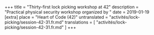 +++
title = "Thirty-first lock picking workshop at 42"
description = "Practical physical security workshop organized by "
date = 2019-01-19
[extra]
place = "Heart of Code (42)"
untranslated = "activités/lock-picking/session-42-31.fr.md"
translations = [
    "activités/lock-picking/session-42-31.fr.md"
]
+++
